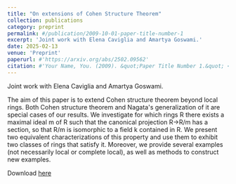 ```yaml
---
title: "On extensions of Cohen Structure Theorem"
collection: publications
category: preprint
permalink: #/publication/2009-10-01-paper-title-number-1
excerpt: 'Joint work with Elena Caviglia and Amartya Goswami.'
date: 2025-02-13
venue: 'Preprint'
paperurl: #'https://arxiv.org/abs/2502.09562'
citation: #'Your Name, You. (2009). &quot;Paper Title Number 1.&quot; <i>Journal 1</i>. 1(1).'
---
```

Joint work with Elena Caviglia and Amartya Goswami.

The aim of this paper is to extend Cohen structure theorem beyond local rings. Both Cohen structure theorem and Nagata's generalization of it are special cases of our results. We investigate for which rings R there exists a maximal ideal m of R such that the canonical projection R->R/m has a section, so that R/m is isomorphic to a field k contained in R. We present two equivalent characterizations of this property and use them to exhibit two classes of rings that satisfy it. Moreover, we provide several examples (not necessarily local or complete local), as well as methods to construct new examples.

Download [here](https://arxiv.org/abs/2502.09562)
